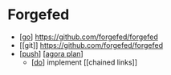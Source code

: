 # Forgefed

- [[go]] https://github.com/forgefed/forgefed
- [[git]] https://github.com/forgefed/forgefed
- [[push]] [[agora plan]]
  - [[do]] implement [[chained links]]



[//begin]: # "Autogenerated link references for markdown compatibility"
[go]: go "Go"
[push]: push "Push"
[agora plan]: agora-plan "Agora Plan"
[do]: do "Do"
[//end]: # "Autogenerated link references"